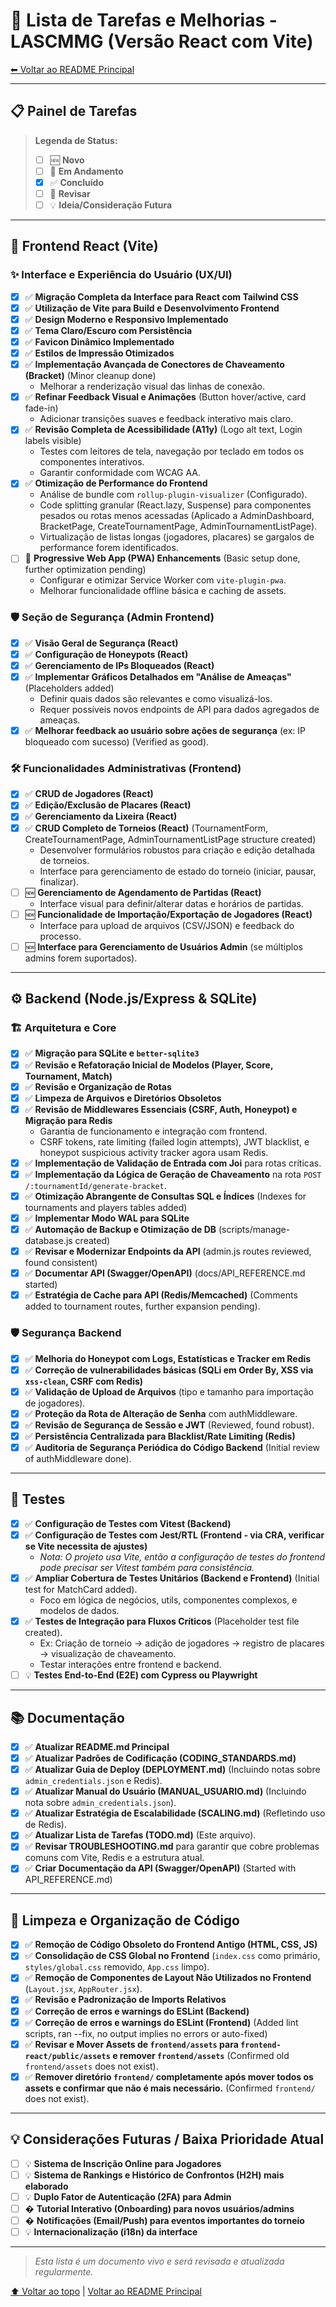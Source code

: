 # 📝 Lista de Tarefas e Melhorias - LASCMMG (Versão React com Vite)

[⬅ Voltar ao README Principal](README.md)

---

## 📋 Painel de Tarefas

> **Legenda de Status:**
>
> - [ ] 🆕 **Novo**
> - [ ] 🚧 **Em Andamento**
> - [x] ✅ **Concluído**
> - [ ] 🔄 **Revisar**
> - [ ] 💡 **Ideia/Consideração Futura**

---

## 🚀 Frontend React (Vite)

### ✨ Interface e Experiência do Usuário (UX/UI)

- [x] ✅ **Migração Completa da Interface para React com Tailwind CSS**
- [x] ✅ **Utilização de Vite para Build e Desenvolvimento Frontend**
- [x] ✅ **Design Moderno e Responsivo Implementado**
- [x] ✅ **Tema Claro/Escuro com Persistência**
- [x] ✅ **Favicon Dinâmico Implementado**
- [x] ✅ **Estilos de Impressão Otimizados**
- [x] ✅ **Implementação Avançada de Conectores de Chaveamento (Bracket)** (Minor cleanup done)
  - Melhorar a renderização visual das linhas de conexão.
- [x] ✅ **Refinar Feedback Visual e Animações** (Button hover/active, card fade-in)
  - Adicionar transições suaves e feedback interativo mais claro.
- [x] ✅ **Revisão Completa de Acessibilidade (A11y)** (Logo alt text, Login labels visible)
  - Testes com leitores de tela, navegação por teclado em todos os componentes interativos.
  - Garantir conformidade com WCAG AA.
- [x] ✅ **Otimização de Performance do Frontend**
  - Análise de bundle com `rollup-plugin-visualizer` (Configurado).
  - Code splitting granular (React.lazy, Suspense) para componentes pesados ou rotas menos acessadas (Aplicado a AdminDashboard, BracketPage, CreateTournamentPage, AdminTournamentListPage).
  - Virtualização de listas longas (jogadores, placares) se gargalos de performance forem identificados.
- [ ] 🚧 **Progressive Web App (PWA) Enhancements** (Basic setup done, further optimization pending)
  - Configurar e otimizar Service Worker com `vite-plugin-pwa`.
  - Melhorar funcionalidade offline básica e caching de assets.

### 🛡️ Seção de Segurança (Admin Frontend)

- [x] ✅ **Visão Geral de Segurança (React)**
- [x] ✅ **Configuração de Honeypots (React)**
- [x] ✅ **Gerenciamento de IPs Bloqueados (React)**
- [x] ✅ **Implementar Gráficos Detalhados em "Análise de Ameaças"** (Placeholders added)
  - Definir quais dados são relevantes e como visualizá-los.
  - Requer possíveis novos endpoints de API para dados agregados de ameaças.
- [x] ✅ **Melhorar feedback ao usuário sobre ações de segurança** (ex: IP bloqueado com sucesso) (Verified as good).

### 🛠️ Funcionalidades Administrativas (Frontend)

- [x] ✅ **CRUD de Jogadores (React)**
- [x] ✅ **Edição/Exclusão de Placares (React)**
- [x] ✅ **Gerenciamento da Lixeira (React)**
- [x] ✅ **CRUD Completo de Torneios (React)** (TournamentForm, CreateTournamentPage, AdminTournamentListPage structure created)
  - Desenvolver formulários robustos para criação e edição detalhada de torneios.
  - Interface para gerenciamento de estado do torneio (iniciar, pausar, finalizar).
- [ ] 🆕 **Gerenciamento de Agendamento de Partidas (React)**
  - Interface visual para definir/alterar datas e horários de partidas.
- [ ] 🆕 **Funcionalidade de Importação/Exportação de Jogadores (React)**
  - Interface para upload de arquivos (CSV/JSON) e feedback do processo.
- [ ] 🆕 **Interface para Gerenciamento de Usuários Admin** (se múltiplos admins forem suportados).

---

## ⚙️ Backend (Node.js/Express & SQLite)

### 🏗️ Arquitetura e Core

- [x] ✅ **Migração para SQLite e `better-sqlite3`**
- [x] ✅ **Revisão e Refatoração Inicial de Modelos (Player, Score, Tournament, Match)**
- [x] ✅ **Revisão e Organização de Rotas**
- [x] ✅ **Limpeza de Arquivos e Diretórios Obsoletos**
- [x] ✅ **Revisão de Middlewares Essenciais (CSRF, Auth, Honeypot) e Migração para Redis**
  - Garantia de funcionamento e integração com frontend.
  - CSRF tokens, rate limiting (failed login attempts), JWT blacklist, e honeypot suspicious activity tracker agora usam Redis.
- [x] ✅ **Implementação de Validação de Entrada com Joi** para rotas críticas.
- [x] ✅ **Implementação da Lógica de Geração de Chaveamento** na rota `POST /:tournamentId/generate-bracket`.
- [x] ✅ **Otimização Abrangente de Consultas SQL e Índices** (Indexes for tournaments and players tables added)
- [x] ✅ **Implementar Modo WAL para SQLite**
- [x] ✅ **Automação de Backup e Otimização de DB** (scripts/manage-database.js created)
- [x] ✅ **Revisar e Modernizar Endpoints da API** (admin.js routes reviewed, found consistent)
- [x] ✅ **Documentar API (Swagger/OpenAPI)** (docs/API_REFERENCE.md started)
- [x] ✅ **Estratégia de Cache para API (Redis/Memcached)** (Comments added to tournament routes, further expansion pending).

### 🛡️ Segurança Backend

- [x] ✅ **Melhoria do Honeypot com Logs, Estatísticas e Tracker em Redis**
- [x] ✅ **Correção de vulnerabilidades básicas (SQLi em Order By, XSS via `xss-clean`, CSRF com Redis)**
- [x] ✅ **Validação de Upload de Arquivos** (tipo e tamanho para importação de jogadores).
- [x] ✅ **Proteção da Rota de Alteração de Senha** com authMiddleware.
- [x] ✅ **Revisão de Segurança de Sessão e JWT** (Reviewed, found robust).
- [x] ✅ **Persistência Centralizada para Blacklist/Rate Limiting (Redis)**
- [x] ✅ **Auditoria de Segurança Periódica do Código Backend** (Initial review of authMiddleware done).

---

## 🧪 Testes

- [x] ✅ **Configuração de Testes com Vitest (Backend)**
- [x] ✅ **Configuração de Testes com Jest/RTL (Frontend - via CRA, verificar se Vite necessita de ajustes)**
  - _Nota: O projeto usa Vite, então a configuração de testes do frontend pode precisar ser Vitest também para consistência._
- [x] ✅ **Ampliar Cobertura de Testes Unitários (Backend e Frontend)** (Initial test for MatchCard added).
  - Foco em lógica de negócios, utils, componentes complexos, e modelos de dados.
- [x] ✅ **Testes de Integração para Fluxos Críticos** (Placeholder test file created).
  - Ex: Criação de torneio -> adição de jogadores -> registro de placares -> visualização de chaveamento.
  - Testar interações entre frontend e backend.
- [ ] 💡 **Testes End-to-End (E2E) com Cypress ou Playwright**

---

## 📚 Documentação

- [x] ✅ **Atualizar README.md Principal**
- [x] ✅ **Atualizar Padrões de Codificação (CODING_STANDARDS.md)**
- [x] ✅ **Atualizar Guia de Deploy (DEPLOYMENT.md)** (Incluindo notas sobre `admin_credentials.json` e Redis).
- [x] ✅ **Atualizar Manual do Usuário (MANUAL_USUARIO.md)** (Incluindo nota sobre `admin_credentials.json`).
- [x] ✅ **Atualizar Estratégia de Escalabilidade (SCALING.md)** (Refletindo uso de Redis).
- [x] ✅ **Atualizar Lista de Tarefas (TODO.md)** (Este arquivo).
- [x] ✅ **Revisar TROUBLESHOOTING.md** para garantir que cobre problemas comuns com Vite, Redis e a estrutura atual.
- [x] ✅ **Criar Documentação da API (Swagger/OpenAPI)** (Started with API_REFERENCE.md)

---

## 🧹 Limpeza e Organização de Código

- [x] ✅ **Remoção de Código Obsoleto do Frontend Antigo (HTML, CSS, JS)**
- [x] ✅ **Consolidação de CSS Global no Frontend** (`index.css` como primário, `styles/global.css` removido, `App.css` limpo).
- [x] ✅ **Remoção de Componentes de Layout Não Utilizados no Frontend** (`Layout.jsx`, `AppRouter.jsx`).
- [x] ✅ **Revisão e Padronização de Imports Relativos**
- [x] ✅ **Correção de erros e warnings do ESLint (Backend)**
- [x] ✅ **Correção de erros e warnings do ESLint (Frontend)** (Added lint scripts, ran --fix, no output implies no errors or auto-fixed)
- [x] ✅ **Revisar e Mover Assets de `frontend/assets` para `frontend-react/public/assets` e remover `frontend/assets`** (Confirmed old `frontend/assets` does not exist).
- [x] ✅ **Remover diretório `frontend/` completamente após mover todos os assets e confirmar que não é mais necessário.** (Confirmed `frontend/` does not exist).

---

## 💡 Considerações Futuras / Baixa Prioridade Atual

- [ ] 💡 **Sistema de Inscrição Online para Jogadores**
- [ ] 💡 **Sistema de Rankings e Histórico de Confrontos (H2H) mais elaborado**
- [ ] 💡 **Duplo Fator de Autenticação (2FA) para Admin**
- [ ] � **Tutorial Interativo (Onboarding) para novos usuários/admins**
- [ ] � **Notificações (Email/Push) para eventos importantes do torneio**
- [ ] 💡 **Internacionalização (i18n) da interface**

---

> _Esta lista é um documento vivo e será revisada e atualizada regularmente._

[⬆ Voltar ao topo](#-lista-de-tarefas-e-melhorias---lascmmg-versão-react-com-vite) | [Voltar ao README Principal](README.md)

